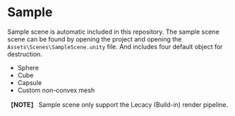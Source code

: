# Sample
Sample scene is automatic included in this repository.
The sample scene scene can be found by opening the project and opening the `Assets\Scenes\SampleScene.unity` file. And includes four default object for destruction.
* Sphere
* Cube
* Capsule
* Custom non-convex mesh

【**NOTE**】
Sample scene only support the Lecacy (Build-in) render pipeline.
